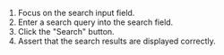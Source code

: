 1. Focus on the search input field.
2. Enter a search query into the search field.
3. Click the "Search" button.
4. Assert that the search results are displayed correctly.